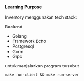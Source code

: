 #### Learning Purpose

Inventory menggunakan tech stack:

Backend

- Golang
- Framework Echo
- Postgresql
- Gorm
- Grpc


untuk menjalankan program tersebut

`make run-client && make run-server
`

